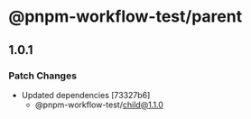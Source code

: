 # @pnpm-workflow-test/parent

## 1.0.1

### Patch Changes

- Updated dependencies [73327b6]
  - @pnpm-workflow-test/child@1.1.0
